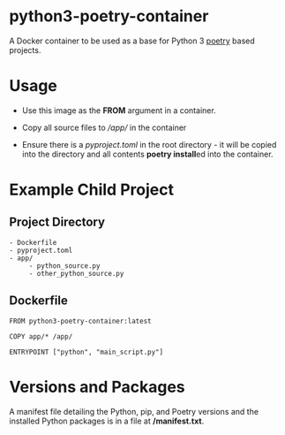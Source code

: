 # python3-poetry-container
A Docker container to be used as a base for Python 3 [poetry](https://poetry.eustace.io) based projects.

# Usage

* Use this image as the **FROM** argument in a container.

* Copy all source files to */app/* in the container

* Ensure there is a *pyproject.toml* in the root directory - it will be copied into the directory and all contents **poetry install**ed into the container.

# Example Child Project

## Project Directory

```
- Dockerfile
- pyproject.toml
- app/
     - python_source.py
     - other_python_source.py
```

## Dockerfile

``` docker
FROM python3-poetry-container:latest

COPY app/* /app/

ENTRYPOINT ["python", "main_script.py"]

```

# Versions and Packages

A manifest file detailing the Python, pip, and Poetry versions and the installed Python packages is in a file at **/manifest.txt**.

